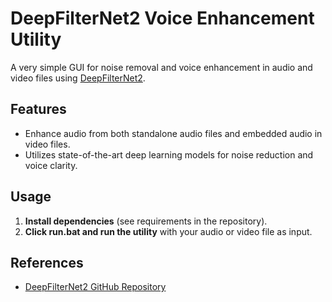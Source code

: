 # DeepFilterNet2 Voice Enhancement Utility

A very simple GUI for noise removal and voice enhancement in audio and video files using [DeepFilterNet2](https://github.com/yuguochencuc/DeepFilterNet2).

## Features

- Enhance audio from both standalone audio files and embedded audio in video files.
- Utilizes state-of-the-art deep learning models for noise reduction and voice clarity.

## Usage

1. **Install dependencies** (see requirements in the repository).
2. **Click run.bat and run the utility** with your audio or video file as input.


## References

- [DeepFilterNet2 GitHub Repository](https://github.com/yuguochencuc/DeepFilterNet2)
